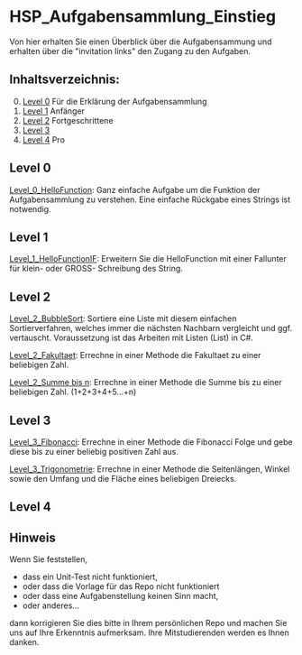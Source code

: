 # HSP_Aufgabensammlung_Einstieg
Von hier erhalten Sie einen Überblick über die Aufgabensammung und erhalten über die "invitation links" den Zugang zu den Aufgaben.

## Inhaltsverzeichnis:
0. [Level 0](#level-0) Für die Erklärung der Aufgabensammlung
1. [Level 1](#level-1) Anfänger
2. [Level 2](#level-2) Fortgeschrittene
3. [Level 3](#level-3) 
4. [Level 4](#level-4) Pro

## Level 0
[Level_0_HelloFunction](https://classroom.github.com/a/16xsL6aM):
Ganz einfache Aufgabe um die Funktion der Aufgabensammlung zu verstehen. Eine einfache Rückgabe eines Strings ist notwendig.

## Level 1
[Level_1_HelloFunctionIF](https://classroom.github.com/a/X9oN3cUv):
Erweitern Sie die HelloFunction mit einer Fallunter für klein- oder GROSS- Schreibung des String.

## Level 2
[Level_2_BubbleSort](https://classroom.github.com/a/SgSuCjds):
Sortiere eine Liste mit diesem einfachen Sortierverfahren, welches immer die nächsten Nachbarn vergleicht und ggf. vertauscht. 
Voraussetzung ist das Arbeiten mit Listen (List) in C#.

[Level_2_Fakultaet](https://classroom.github.com/a/Uu_yTg1C):
Errechne in einer Methode die Fakultaet zu einer beliebigen Zahl.

[Level_2_Summe bis n](https://classroom.github.com/a/cf1He3JS):
Errechne in einer Methode die Summe bis zu einer beliebigen Zahl. (1+2+3+4+5...+n)

## Level 3
[Level_3_Fibonacci](https://classroom.github.com/a/7ziRVOOZ):
Errechne in einer Methode die Fibonacci Folge und gebe diese bis zu einer beliebig positiven Zahl aus. 

[Level_3_Trigonometrie](https://classroom.github.com/a/uqIhOSmj):
Errechne in einer Methode die Seitenlängen, Winkel sowie den Umfang und die Fläche eines beliebigen Dreiecks. 

## Level 4

## Hinweis
Wenn Sie feststellen, 
- dass ein Unit-Test nicht funktioniert, 
- oder dass die Vorlage für das Repo nicht funktioniert 
- oder dass eine Aufgabenstellung keinen Sinn macht, 
- oder anderes...

dann korrigieren Sie dies bitte in Ihrem persönlichen Repo und machen Sie uns auf Ihre Erkenntnis aufmerksam. Ihre Mitstudierenden werden es Ihnen danken.
